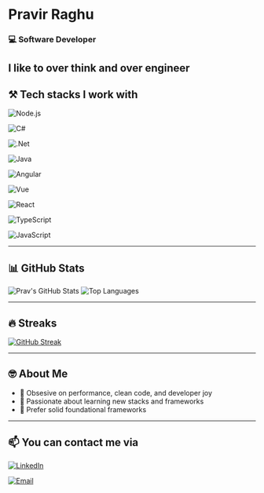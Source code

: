#  Pravir Raghu

### 💻 Software Developer
I like to over think and over engineer
---

## ⚒️ Tech stacks I work with
![Node.js](https://img.shields.io/badge/Node.js-339933?style=for-the-badge&logo=node.js&logoColor=white)

![C#](https://img.shields.io/badge/C%23-68217A?style=for-the-badge&logo=c-sharp&logoColor=white)

![.Net](https://img.shields.io/badge/.NET-512BD4?style=for-the-badge&logo=dotnet&logoColor=white)

![Java](https://img.shields.io/badge/Java-ED8B00?style=for-the-badge&logo=openjdk&logoColor=white)

![Angular](https://img.shields.io/badge/Angular-DD0031?style=for-the-badge&logo=angular&logoColor=white)

![Vue](https://img.shields.io/badge/Vue.js-42b883?style=for-the-badge&logo=vue.js&logoColor=white)

![React](https://img.shields.io/badge/React-20232A?style=for-the-badge&logo=react&logoColor=61DAFB)

![TypeScript](https://img.shields.io/badge/TypeScript-3178c6?style=for-the-badge&logo=typescript&logoColor=white)

![JavaScript](https://img.shields.io/badge/JavaScript-F7DF1E?style=for-the-badge&logo=javascript&logoColor=black)


---

## 📊 GitHub Stats
![Prav's GitHub Stats](https://github-readme-stats.vercel.app/api?username=prav-raghu&show_icons=true&theme=tokyonight&hide_border=true)
![Top Languages](https://github-readme-stats.vercel.app/api/top-langs/?username=prav-raghu&layout=compact&theme=tokyonight&hide_border=true)

---

## 🔥 Streaks
[![GitHub Streak](https://streak-stats.demolab.com?user=YOUR_USERNAME&theme=radical&date_format=M%20j%5B%2C%20Y%5D)](https://git.io/streak-stats)

---

## 🤓 About Me

- 🎯 Obsesive on performance, clean code, and developer joy
- 🚀 Passionate about learning new stacks and frameworks
- 👴 Prefer solid foundational frameworks

---

## 📫 You can contact me via

[![LinkedIn](https://img.shields.io/badge/LinkedIn-blue?style=for-the-badge&logo=linkedin&logoColor=white)](https://www.linkedin.com/in/pravir-raghu-05a88679/) 

[![Email](https://img.shields.io/badge/Email-D14836?style=for-the-badge&logo=gmail&logoColor=white)](mailto:pravir.raghu@hotmail.com)
